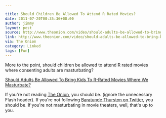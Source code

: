 ```yaml
---

title: Should Children Be Allowed To Attend R Rated Movies?
date: 2011-07-20T00:35:36+00:00
author: jimmy
layout: post
source: http://www.theonion.com/video/should-adults-be-allowed-to-bring-kids-to-rrated-m,20961
link: http://www.theonion.com/video/should-adults-be-allowed-to-bring-kids-to-rrated-m,20961
via: The Onion
category: Linked
tags: [Fun]
---
```


More to the point, should children be allowed to attend R rated movies where consenting adults are masturbating? 

  
[Should Adults Be Allowed To Bring Kids To R-Rated Movies Where We Masturbate?][1]

If you're not reading [The Onion][2], you should be. (ignore the unnecessary Flash header). If you're not following [Baratunde Thurston on Twitter][3], you should be. If you're not masturbating in movie theaters, well, that's up to you. 

   [1]: http://www.theonion.com/video/should-adults-be-allowed-to-bring-kids-to-rrated-m,20961
   [2]: http://www.theonion.com
   [3]: http://www.twitter.com/baratunde


